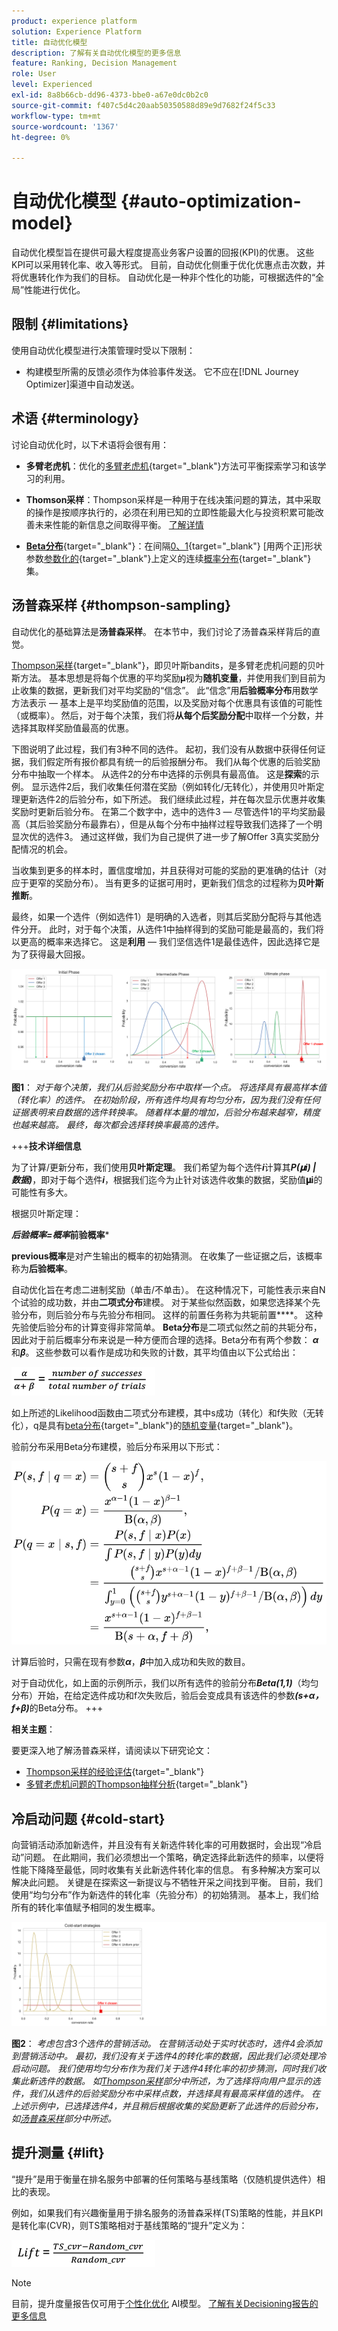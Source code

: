 ```yaml
---
product: experience platform
solution: Experience Platform
title: 自动优化模型
description: 了解有关自动优化模型的更多信息
feature: Ranking, Decision Management
role: User
level: Experienced
exl-id: 8a8b66cb-dd96-4373-bbe0-a67e0dc0b2c0
source-git-commit: f407c5d4c20aab50350588d89e9d7682f24f5c33
workflow-type: tm+mt
source-wordcount: '1367'
ht-degree: 0%

---
```


# 自动优化模型 {#auto-optimization-model}

自动优化模型旨在提供可最大程度提高业务客户设置的回报(KPI)的优惠。 这些KPI可以采用转化率、收入等形式。 目前，自动优化侧重于优化优惠点击次数，并将优惠转化作为我们的目标。 自动优化是一种非个性化的功能，可根据选件的“全局”性能进行优化。

## 限制 {#limitations}

使用自动优化模型进行决策管理时受以下限制：

<!--* Auto-optimization models do not work with the Batch Decisioning API.-->
* 构建模型所需的反馈必须作为体验事件发送。 它不应在[!DNL Journey Optimizer]渠道中自动发送。

## 术语 {#terminology}

讨论自动优化时，以下术语将会很有用：

* **多臂老虎机**：优化的[多臂老虎机](https://en.wikipedia.org/wiki/Multi-armed_bandit){target="_blank"}方法可平衡探索学习和该学习的利用。

* **Thomson采样**：Thompson采样是一种用于在线决策问题的算法，其中采取的操作是按顺序执行的，必须在利用已知的立即性能最大化与投资积累可能改善未来性能的新信息之间取得平衡。 [了解详情](#thompson-sampling)

* [**Beta分布**](https://en.wikipedia.org/wiki/Beta_distribution){target="_blank"}：在间隔[0、1](https://en.wikipedia.org/wiki/Probability_distribution){target="_blank"} [用两个正]形状参数[参数化的](https://en.wikipedia.org/wiki/Statistical_parameter){target="_blank"}上定义的连续[概率分布](https://en.wikipedia.org/wiki/Shape_parameter){target="_blank"}集。

## 汤普森采样 {#thompson-sampling}

自动优化的基础算法是&#x200B;**汤普森采样**。 在本节中，我们讨论了汤普森采样背后的直觉。

[Thompson采样](https://en.wikipedia.org/wiki/Thompson_sampling){target="_blank"}，即贝叶斯bandits，是多臂老虎机问题的贝叶斯方法。  基本思想是将每个优惠的平均奖励𝛍视为&#x200B;**随机变量**，并使用我们到目前为止收集的数据，更新我们对平均奖励的“信念”。 此“信念”用&#x200B;**后验概率分布**&#x200B;用数学方法表示 — 基本上是平均奖励值的范围，以及奖励对每个优惠具有该值的可能性（或概率）。 然后，对于每个决策，我们将&#x200B;**从每个后奖励分配**&#x200B;中取样一个分数，并选择其取样奖励值最高的优惠。

下图说明了此过程，我们有3种不同的选件。 起初，我们没有从数据中获得任何证据，我们假定所有报价都具有统一的后验报酬分布。 我们从每个优惠的后验奖励分布中抽取一个样本。 从选件2的分布中选择的示例具有最高值。 这是&#x200B;**探索**&#x200B;的示例。 显示选件2后，我们收集任何潜在奖励（例如转化/无转化），并使用贝叶斯定理更新选件2的后验分布，如下所述。  我们继续此过程，并在每次显示优惠并收集奖励时更新后验分布。 在第二个数字中，选中的选件3 — 尽管选件1的平均奖励最高（其后验奖励分布最靠右），但是从每个分布中抽样过程导致我们选择了一个明显次优的选件3。 通过这样做，我们为自己提供了进一步了解Offer 3真实奖励分配情况的机会。

当收集到更多的样本时，置信度增加，并且获得对可能的奖励的更准确的估计（对应于更窄的奖励分布）。 当有更多的证据可用时，更新我们信念的过程称为&#x200B;**贝叶斯推断**。

最终，如果一个选件（例如选件1）是明确的入选者，则其后奖励分配将与其他选件分开。 此时，对于每个决策，从选件1中抽样得到的奖励可能是最高的，我们将以更高的概率来选择它。 这是&#x200B;**利用** — 我们坚信选件1是最佳选件，因此选择它是为了获得最大回报。

![](../assets/ai-ranking-thompson-sampling.png)

**图1**： *对于每个决策，我们从后验奖励分布中取样一个点。 将选择具有最高样本值（转化率）的选件。 在初始阶段，所有选件均具有均匀分布，因为我们没有任何证据表明来自数据的选件转换率。 随着样本量的增加，后验分布越来越窄，精度也越来越高。 最终，每次都会选择转换率最高的选件。*

+++**技术详细信息**

为了计算/更新分布，我们使用&#x200B;**贝叶斯定理**。 我们希望为每个选件&#x200B;***i***&#x200B;计算其***P(𝛍i) | 数据)***，即对于每个选件&#x200B;***i***，根据我们迄今为止针对该选件收集的数据，奖励值&#x200B;**𝛍i**&#x200B;的可能性有多大。

根据贝叶斯定理：

***后验概率=概率*前验概率***

**previous概率**&#x200B;是对产生输出的概率的初始猜测。 在收集了一些证据之后，该概率称为&#x200B;**后验概率**。 

自动优化旨在考虑二进制奖励（单击/不单击）。 在这种情况下，可能性表示来自N个试验的成功数，并由&#x200B;**二项式分布**&#x200B;建模。 对于某些似然函数，如果您选择某个先验分布，则后验分布与先验分布相同。 这样的前置任务称为共轭前置&#x200B;****。 这种先验使后验分布的计算变得非常简单。 **Beta分布**&#x200B;是二项式似然之前的共轭分布，因此对于前后概率分布来说是一种方便而合理的选择。Beta分布有两个参数： ***α***&#x200B;和&#x200B;***β***。 这些参数可以看作是成功和失败的计数，其平均值由以下公式给出：

![](../assets/ai-ranking-beta-distribution.png)

如上所述的Likelihood函数由二项式分布建模，其中s成功（转化）和f失败（无转化），q是具有[beta分布](https://en.wikipedia.org/wiki/Random_variable){target="_blank"}的[随机变量](https://en.wikipedia.org/wiki/Beta_distribution){target="_blank"}。

验前分布采用Beta分布建模，验后分布采用以下形式：

![](../assets/ai-ranking-posterior-distribution.svg)

计算后验时，只需在现有参数&#x200B;***α***，***β***&#x200B;中加入成功和失败的数目。

对于自动优化，如上面的示例所示，我们以所有选件的验前分布&#x200B;***Beta(1,1)***（均匀分布）开始，在给定选件成功和f次失败后，验后会变成具有该选件的参数&#x200B;***(s+α， f+β)***&#x200B;的Beta分布。
+++

**相关主题**：

要更深入地了解汤普森采样，请阅读以下研究论文：

* [Thompson采样的经验评估](https://proceedings.neurips.cc/paper/2011/file/e53a0a2978c28872a4505bdb51db06dc-Paper.pdf){target="_blank"}
* [多臂老虎机问题的Thompson抽样分析](https://proceedings.mlr.press/v23/agrawal12/agrawal12.pdf){target="_blank"}

## 冷启动问题 {#cold-start}

向营销活动添加新选件，并且没有有关新选件转化率的可用数据时，会出现“冷启动”问题。 在此期间，我们必须想出一个策略，确定选择此新选件的频率，以便将性能下降降至最低，同时收集有关此新选件转化率的信息。 有多种解决方案可以解决此问题。 关键是在探索这一新提议与不牺牲开采之间找到平衡。 目前，我们使用“均匀分布”作为新选件的转化率（先验分布）的初始猜测。 基本上，我们给所有的转化率值赋予相同的发生概率。

![](../assets/ai-ranking-cold-start-strategies.png)

**图2**： *考虑包含3个选件的营销活动。 在营销活动处于实时状态时，选件4会添加到营销活动中。 最初，我们没有关于选件4的转化率的数据，因此我们必须处理冷启动问题。 我们使用均匀分布作为我们关于选件4转化率的初步猜测，同时我们收集此新选件的数据。 如[Thompson采样](#thompson-sampling)部分中所述，为了选择将向用户显示的选件，我们从选件的后验奖励分布中采样点数，并选择具有最高采样值的选件。 在上述示例中，已选择选件4，并且稍后根据收集的奖励更新了此选件的后验分布，如[汤普森采样](#thompson-sampling)部分中所述。*

## 提升测量 {#lift}

“提升”是用于衡量在排名服务中部署的任何策略与基线策略（仅随机提供选件）相比的表现。

例如，如果我们有兴趣衡量用于排名服务的汤普森采样(TS)策略的性能，并且KPI是转化率(CVR)，则TS策略相对于基线策略的“提升”定义为：

![](../assets/ai-ranking-lift.png)

>[!NOTE]
>
>目前，提升度量报告仅可用于[个性化优化](personalized-optimization-model.md) AI模型。 [了解有关Decisioning报告的更多信息](../../reports/campaign-global-report-cja-code.md#decisioning-reporting)
